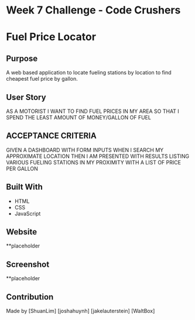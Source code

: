 # Week 7 Challenge - Code Crushers

# Fuel Price Locator

## Purpose

A web based application to locate fueling stations by location to find cheapest fuel price by gallon. 

## User Story

AS A MOTORIST 
I WANT TO FIND FUEL PRICES IN MY AREA
SO THAT I SPEND THE LEAST AMOUNT OF MONEY/GALLON OF FUEL

## ACCEPTANCE CRITERIA 

GIVEN A DASHBOARD WITH FORM INPUTS
WHEN I SEARCH MY APPROXIMATE LOCATION
THEN I AM PRESENTED WITH RESULTS LISTING VARIOUS FUELING STATIONS IN MY PROXIMITY WITH A LIST OF PRICE PER GALLON

## Built With

- HTML
- CSS
- JavaScript

## Website

**placeholder 

## Screenshot
**placeholder


## Contribution

Made by [ShuanLim] [joshahuynh] [jakelauterstein] [WaltBox]
